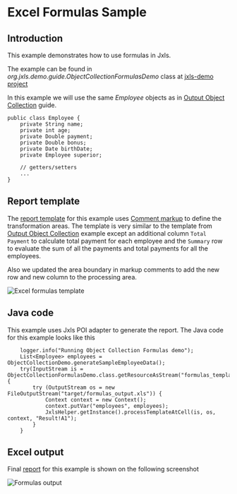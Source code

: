 Excel Formulas Sample
======================

Introduction
------------

This example demonstrates how to use formulas in Jxls.

The example can be found in *org.jxls.demo.guide.ObjectCollectionFormulasDemo* class at [jxls-demo project](https://bitbucket.org/leonate/jxls-demo) 

In this example we will use the same *Employee* objects as in [Output Object Collection](object_collection.html) guide.

    public class Employee {
        private String name;
        private int age;
        private Double payment;
        private Double bonus;
        private Date birthDate;
        private Employee superior;

        // getters/setters
        ...
    }

Report template
---------------

The [report template](../xls/formulas_template.xls) for this example uses [Comment markup](../reference/excel_markup.html) to define the transformation areas.
The template is very similar to the template from [Output Object Collection](object_collection.html) example except an additional column `Total Payment` to calculate
total payment for each employee and the `Summary` row to evaluate the sum of all the payments and total payments for all the employees.

Also we updated the area boundary in markup comments to add the new row and new column to the processing area.

![Excel formulas template](../images/formulas_template.png)

Java code
---------

This example uses Jxls POI adapter to generate the report.
The Java code for this example looks like this

        logger.info("Running Object Collection Formulas demo");
        List<Employee> employees = ObjectCollectionDemo.generateSampleEmployeeData();
        try(InputStream is = ObjectCollectionFormulasDemo.class.getResourceAsStream("formulas_template.xls")) {
            try (OutputStream os = new FileOutputStream("target/formulas_output.xls")) {
                Context context = new Context();
                context.putVar("employees", employees);
                JxlsHelper.getInstance().processTemplateAtCell(is, os, context, "Result!A1");
            }
        }

Excel output
------------

Final [report](../xls/formulas_output.xls) for this example is shown on the following screenshot

![Formulas output](../images/formulas_output.png)